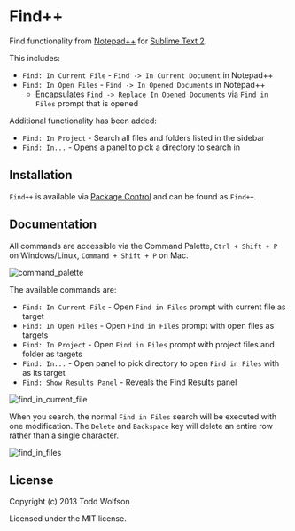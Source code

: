 # Find++

Find functionality from [Notepad++][npp] for [Sublime Text 2][subl].

[npp]: http://notepad-plus-plus.org/
[subl]: http://www.sublimetext.com/2

This includes:

- `Find: In Current File` - `Find -> In Current Document` in Notepad++
- `Find: In Open Files` - `Find -> In Opened Documents` in Notepad++
    - Encapsulates `Find -> Replace In Opened Documents` via `Find in Files` prompt that is opened

Additional functionality has been added:

- `Find: In Project` - Search all files and folders listed in the sidebar
- `Find: In...` - Opens a panel to pick a directory to search in

## Installation
`Find++` is available via [Package Control][pkg-ctrl] and can be found as `Find++`.

[pkg-ctrl]: http://wbond.net/sublime_packages/package_control

## Documentation
All commands are accessible via the Command Palette, `Ctrl + Shift + P` on Windows/Linux, `Command + Shift + P` on Mac.

![command_palette](https://f.cloud.github.com/assets/902488/279674/a552365a-9134-11e2-8c89-603fbb89b606.png)

The available commands are:

- `Find: In Current File` - Open `Find in Files` prompt with current file as target
- `Find: In Open Files` - Open `Find in Files` prompt with open files as targets
- `Find: In Project` - Open `Find in Files` prompt with project files and folder as targets
- `Find: In...` - Open panel to pick directory to open `Find in Files` with as its target
- `Find: Show Results Panel` - Reveals the Find Results panel

![find_in_current_file](https://f.cloud.github.com/assets/902488/279675/aa312f96-9134-11e2-8d9e-bad526b3745a.png)

When you search, the normal `Find in Files` search will be executed with one modification. The `Delete` and `Backspace` key will delete an entire row rather than a single character.

![find_in_files](https://f.cloud.github.com/assets/902488/279676/acdae412-9134-11e2-9c3d-10cdaaa6daff.png)

## License
Copyright (c) 2013 Todd Wolfson

Licensed under the MIT license.
